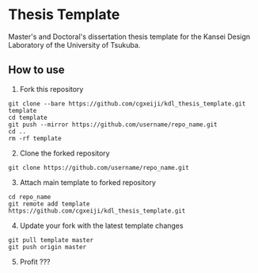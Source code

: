 # Thesis Template
Master's and Doctoral's dissertation thesis template for the Kansei Design Laboratory of the University of Tsukuba.

## How to use
1. Fork this repository
```
git clone --bare https://github.com/cgxeiji/kdl_thesis_template.git template
cd template
git push --mirror https://github.com/username/repo_name.git
cd ..
rm -rf template
```
2. Clone the forked repository
```
git clone https://github.com/username/repo_name.git
```
3. Attach main template to forked repository
```
cd repo_name
git remote add template https://github.com/cgxeiji/kdl_thesis_template.git
```
4. Update your fork with the latest template changes
```
git pull template master
git push origin master
```
5. Profit
???
